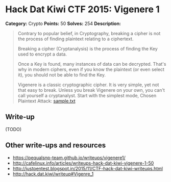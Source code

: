 # Hack Dat Kiwi CTF 2015: Vigenere 1

**Category:** Crypto
**Points:** 50
**Solves:** 254
**Description:**

> Contrary to popular belief, in Cryptography, breaking a cipher is not the process of finding plaintext relating to a ciphertext.
> 
> Breaking a cipher (Cryptanalysis) is the process of finding the Key used to encrypt a data.
> 
> Once a Key is found, many instances of data can be decrypted. That's why in modern ciphers, even if you know the plaintext (or even select it), you should not be able to find the Key.
> 
> Vigenere is a classic cryptographic cipher. It is very simple, yet not that easy to break. Unless you break Vigenere on your own, you can't call yourself a cryptanalyst. Start with the simplest mode, Chosen Plaintext Attack: [sample.txt](./sample.txt)


## Write-up

(TODO)

## Other write-ups and resources

* <https://pequalsnp-team.github.io/writeups/vigenere1/>
* <http://cafelinux.info/articles/writeups-hack-dat-kiwi-vigenere-1-50>
* <http://justpentest.blogspot.in/2015/11/CTF-hack-dat-kiwi-writeups.html>
* <http://hack.dat.kiwi/writeup#Vigenre_1>

